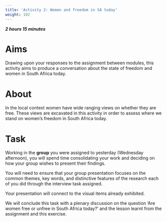 ```yaml
---
title: 'Activity 2: Women and freedom in SA today'
weight: 102
---
```


***2 hours 15 minutes***

# Aims

Drawing upon your responses to the assignment between
modules, this activity aims to produce a conversation about the
state of freedom and women in South Africa today.

# About

In the local context women have wide ranging views on whether
they are free. These views are excavated in this activity in order
to assess where we stand on women’s freedom in South Africa
today.

# Task

Working in the **group** you were assigned to yesterday
(Wednesday afternoon), you will spend time consolidating your
work and deciding on how your group wishes to present their
findings.

You will need to ensure that your group presentation focuses on
the common themes, key words, and distinctive features of the
research each of you did through the interview task assigned.

Your presentation will connect to the visual items already
exhibited.

We will conclude this task with a plenary discussion on the
question ‘Are women free or unfree in South Africa today?’ and
the lesson learnt from the assignment and this exercise.

